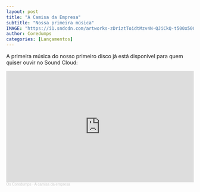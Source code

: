 ```yaml
---
layout: post
title: "A Camisa da Empresa"
subtitle: "Nossa primeira música"
IMAGE: "https://i1.sndcdn.com/artworks-zDriztToidtMzv4N-QJiCkQ-t500x500.png"
author: Coredumps
categories: [Lançamentos]
---
```


A primeira música do nosso primeiro disco já está disponível para quem quiser ouvir no Sound Cloud:

<iframe width="100%" height="300" scrolling="no" frameborder="no" allow="autoplay" src="https://w.soundcloud.com/player/?url=https%3A//api.soundcloud.com/tracks/2098050768&color=%23ff5500&auto_play=false&hide_related=false&show_comments=true&show_user=true&show_reposts=false&show_teaser=true&visual=true"></iframe><div style="font-size: 10px; color: #cccccc;line-break: anywhere;word-break: normal;overflow: hidden;white-space: nowrap;text-overflow: ellipsis; font-family: Interstate,Lucida Grande,Lucida Sans Unicode,Lucida Sans,Garuda,Verdana,Tahoma,sans-serif;font-weight: 100;"><a href="https://soundcloud.com/os-coredumps" title="Os Coredumps" target="_blank" style="color: #cccccc; text-decoration: none;">Os Coredumps</a> · <a href="https://soundcloud.com/os-coredumps/a-camisa-da-empresa" title="A camisa da empresa" target="_blank" style="color: #cccccc; text-decoration: none;">A camisa da empresa</a></div>
